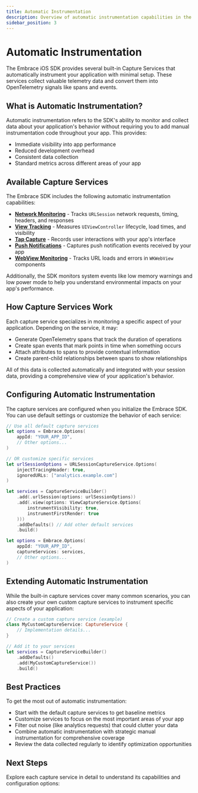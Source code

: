 ```yaml
---
title: Automatic Instrumentation
description: Overview of automatic instrumentation capabilities in the Embrace iOS SDK 6.x
sidebar_position: 3
---
```


# Automatic Instrumentation

The Embrace iOS SDK provides several built-in Capture Services that automatically instrument your application with minimal setup. These services collect valuable telemetry data and convert them into OpenTelemetry signals like spans and events.

## What is Automatic Instrumentation?

Automatic instrumentation refers to the SDK's ability to monitor and collect data about your application's behavior without requiring you to add manual instrumentation code throughout your app. This provides:

- Immediate visibility into app performance
- Reduced development overhead
- Consistent data collection
- Standard metrics across different areas of your app

## Available Capture Services

The Embrace SDK includes the following automatic instrumentation capabilities:

- **[Network Monitoring](./network-monitoring.md)** - Tracks `URLSession` network requests, timing, headers, and responses
- **[View Tracking](./view-tracking.md)** - Measures `UIViewController` lifecycle, load times, and visibility
- **[Tap Capture](./tap-capture.md)** - Records user interactions with your app's interface
- **[Push Notifications](./push-notifications.md)** - Captures push notification events received by your app
- **[WebView Monitoring](./webview-monitoring.md)** - Tracks URL loads and errors in `WKWebView` components

Additionally, the SDK monitors system events like low memory warnings and low power mode to help you understand environmental impacts on your app's performance.

## How Capture Services Work

Each capture service specializes in monitoring a specific aspect of your application. Depending on the service, it may:

- Generate OpenTelemetry spans that track the duration of operations
- Create span events that mark points in time when something occurs
- Attach attributes to spans to provide contextual information
- Create parent-child relationships between spans to show relationships

All of this data is collected automatically and integrated with your session data, providing a comprehensive view of your application's behavior.

## Configuring Automatic Instrumentation

The capture services are configured when you initialize the Embrace SDK. You can use default settings or customize the behavior of each service:

```swift
// Use all default capture services
let options = Embrace.Options(
    appId: "YOUR_APP_ID",
    // Other options...
)

// OR customize specific services
let urlSessionOptions = URLSessionCaptureService.Options(
    injectTracingHeader: true,
    ignoredURLs: ["analytics.example.com"] 
)

let services = CaptureServiceBuilder()
    .add(.urlSession(options: urlSessionOptions))
    .add(.view(options: ViewCaptureService.Options(
        instrumentVisibility: true, 
        instrumentFirstRender: true
    )))
    .addDefaults() // Add other default services
    .build()

let options = Embrace.Options(
    appId: "YOUR_APP_ID",
    captureServices: services,
    // Other options...
)
```

## Extending Automatic Instrumentation

While the built-in capture services cover many common scenarios, you can also create your own custom capture services to instrument specific aspects of your application:

```swift
// Create a custom capture service (example)
class MyCustomCaptureService: CaptureService {
    // Implementation details...
}

// Add it to your services
let services = CaptureServiceBuilder()
    .addDefaults()
    .add(MyCustomCaptureService())
    .build()
```

## Best Practices

To get the most out of automatic instrumentation:

- Start with the default capture services to get baseline metrics
- Customize services to focus on the most important areas of your app
- Filter out noise (like analytics requests) that could clutter your data
- Combine automatic instrumentation with strategic manual instrumentation for comprehensive coverage
- Review the data collected regularly to identify optimization opportunities

## Next Steps

Explore each capture service in detail to understand its capabilities and configuration options: 
